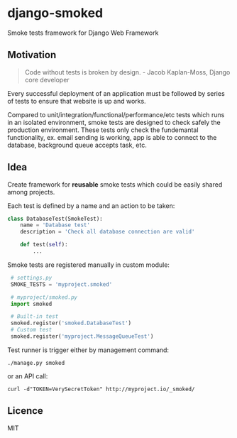 # django-smoked

Smoke tests framework for Django Web Framework

## Motivation

> Code without tests is broken by design. - Jacob Kaplan-Moss, Django core developer

Every successful deployment of an application must be followed by series of tests to ensure that website is up and works.

Compared to unit/integration/functional/performance/etc tests which runs in an isolated environment, smoke tests are designed to check safely the production environment. These tests only check the fundemantal functionality, ex. email sending is working, app is able to connect to the database, background queue accepts task, etc.

## Idea

Create framework for **reusable** smoke tests which could be easily shared among projects.

Each test is defined by a name and an action to be taken:

```python
class DatabaseTest(SmokeTest):
    name = 'Database test'
    description = 'Check all database connection are valid'

    def test(self):
        ...
```
 
 Smoke tests are registered manually in custom module:

```python
 # settings.py
 SMOKE_TESTS = 'myproject.smoked'
```

```python
 # myproject/smoked.py
 import smoked

 # Built-in test
 smoked.register('smoked.DatabaseTest')
 # Custom test
 smoked.register('myproject.MessageQueueTest')
```

Test runner is trigger either by management command:

```shell
./manage.py smoked
```

or an API call:

```shell
curl -d"TOKEN=VerySecretToken" http://myproject.io/_smoked/
```

## Licence

MIT
